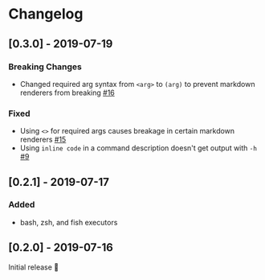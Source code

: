 # Changelog

## [0.3.0] - 2019-07-19

### Breaking Changes

* Changed required arg syntax from `<arg>` to `(arg)` to prevent markdown renderers from breaking [#16](https://github.com/jakedeichert/mask/pull/16)

### Fixed

* Using `<>` for required args causes breakage in certain markdown renderers [#15](https://github.com/jakedeichert/mask/issues/15)
* Using `inline code` in a command description doesn't get output with `-h` [#9](https://github.com/jakedeichert/mask/issues/9)





## [0.2.1] - 2019-07-17

### Added

* bash, zsh, and fish executors





## [0.2.0] - 2019-07-16

Initial release 🎉
